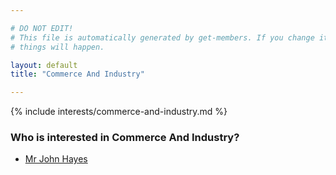 ```yaml
---

# DO NOT EDIT!
# This file is automatically generated by get-members. If you change it, bad
# things will happen.

layout: default
title: "Commerce And Industry"

---
```


{% include interests/commerce-and-industry.md %}

### Who is interested in Commerce And Industry?


* [Mr John Hayes](/members/mr-john-hayes.html)
